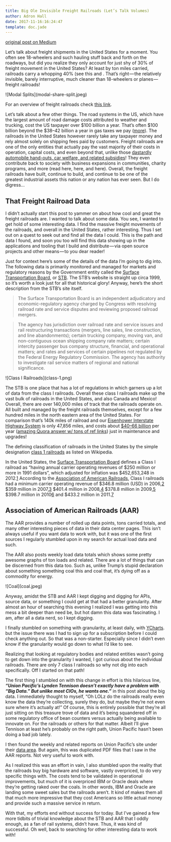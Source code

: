 ```yaml
---
title: Big Ole Invisible Freight Railroads (Let’s Talk Volumes)
author: Adron Hall
date: 2017-11-16:16:24:47
template: doc.jade
---
```

[original post on Medium](https://medium.com/@adron/big-ole-invisible-freight-railroads-lets-talk-volumes-5f159d563194)

Let’s talk about freight shipments in the United States for a moment. You often see 18-wheelers and such hauling stuff back and forth on the roadways, but did you realize they only account for just shy of 30% of freight movement in the United States? At least by ton miles carried, railroads carry a whopping 40% (see this and . That’s right — the relatively invisible, barely interruptive, much cleaner than 18-wheelers or planes — freight railroads!

<div class="image float-right">
    ![Modal Splits](modal-share-split.jpeg)
</div>

For an overview of freight railroads check [this link](https://www.fra.dot.gov/Page/P0362).

Let’s talk about a few other things. The road systems in the US, which have the largest amount of road damage costs attributed to weather and trucking, cost the US taxpayer over $100 billion a year. That’s often $100 billion beyond the $38–42 billion a year in gas taxes we pay ([more](https://www.artba.org/about/faq/#3ce542cddf7d6db1c)). The railroads in the United States however rarely take any taxpayer money and rely almost solely on shipping fees paid by customers. Freight railroads are one of the only entities that actually pay the vast majority of their costs in operation, capital costs, and even beyond that, unlike those [dastardly automobile hand-outs, car welfare, and related subsidies](https://www.theatlantic.com/business/archive/2015/10/driving-true-costs/412237/)! They even contribute back to society with business expansions in communities, charity programs, and more (read here, here, and here). Overall, the freight railroads have built, continue to build, and continue to be one of the greatest industrial assets this nation or any nation has ever seen. But I do digress…

## That Freight Railroad Data

I didn’t actually start this post to yammer on about how cool and great the freight railroads are. I wanted to talk about some data. You see, I wanted to get hold of some interesting data. I find the massive freight movements of the railroads, and overall in the United States, rather interesting. Thus I set out on a quest to seek out and find all the data I could. This is the path and data I found, and soon you too will find this data showing up in the applications and tooling that I build and distribute — via open source projects and other means — to you dear reader!

Just for context here’s some of the details of the data I’m going to dig into. The following data is primarily monitored and managed for markets and regulatory reasons by the Government entity called the [Surface Transportation Board](https://www.stb.gov/), or [STB](https://www.stb.gov/). The STB’s website is straight up circa 1999, so it’s worth a look just for all that historical glory! Anyway, here’s the short description from the STB’s site itself.

> The Surface Transportation Board is an independent adjudicatory and economic-regulatory agency charged by Congress with resolving railroad rate and service disputes and reviewing proposed railroad mergers.

> The agency has jurisdiction over railroad rate and service issues and rail restructuring transactions (mergers, line sales, line construction, and line abandonments); certain trucking company, moving van, and non-contiguous ocean shipping company rate matters; certain intercity passenger bus company structure, financial, and operational matters; and rates and services of certain pipelines not regulated by the Federal Energy Regulatory Commission. The agency has authority to investigate rail service matters of regional and national significance.

<div class="image float-right">
    ![Class I Railroads](class-1.png)
</div>

The STB is one place that has a lot of regulations in which garners up a lot of data from the class I railroads. Overall these class I railroads make up the vast bulk of railroads in the United States, and also Canada and Mexico! Overall, there are over 140,000 miles of track that the railroads operate on. All built and managed by the freight railroads themselves, except for a few hundred miles in the north eastern area of the United States. For comparison that’s 140k miles of railroad and our [Eisenhower Interstate Highway System](https://en.wikipedia.org/wiki/Interstate_Highway_System) is only 47,856 miles, and costs about [$40–66 billion](https://www.quora.com/How-much-money-is-spent-to-maintain-the-US-interstate-highway-system-per-year) per year ([amazing Quora answer w/ tons of ref links](https://www.quora.com/How-much-money-is-spent-to-maintain-the-US-interstate-highway-system-per-year)) just in maintenance and upgrades!

The defining classification of railroads in the United States by the simple designation [class 1 railroads](https://en.wikipedia.org/wiki/Railroad_classes#Class_I) as listed on Wikipedia.

In the United States, the [Surface Transportation Board](https://en.wikipedia.org/wiki/Surface_Transportation_Board) defines a Class I railroad as “having annual carrier operating revenues of $250 million or more in 1991 dollars”, which adjusted for inflation was $452,653,248 in 2012.[1](https://en.wikipedia.org/wiki/Railroad_classes#cite_note-class_i_def-1) According to the [Association of American Railroads](https://en.wikipedia.org/wiki/Association_of_American_Railroads), Class I railroads had a minimum carrier operating revenue of $346.8 million (USD) in 2006,[2](https://en.wikipedia.org/wiki/Railroad_classes#cite_note-2) $359 million in 2007,[3](https://en.wikipedia.org/wiki/Railroad_classes#cite_note-3) $401.4 million in 2008,[4](https://en.wikipedia.org/wiki/Railroad_classes#cite_note-4) $378.8 million in 2009,[5](https://en.wikipedia.org/wiki/Railroad_classes#cite_note-5) $398.7 million in 2010[6](https://en.wikipedia.org/wiki/Railroad_classes#cite_note-aarstats2012-6) and $433.2 million in 2011.[7](https://en.wikipedia.org/wiki/Railroad_classes#cite_note-aarstats2013-7)

## Association of American Railroads (AAR)

The AAR provides a number of rolled up data points, tons carried totals, and many other interesting pieces of data in their data center pages. This isn’t always useful if you want data to work with, but it was one of the first sources I regularly stumbled upon in my search for actual load data and such.

The AAR also posts weekly load data totals which shows some pretty awesome graphs of ton loads and related. There are a lot of things that can be discerned from this data too. Such as, unlike Trump’s stupid declaration about something something coal this and coal that, it’s dying off as a commodity for energy.

<div class="image float-right">
    ![Coal](coal.jpeg)
</div>

Anyway, amidst the STB and AAR I kept digging and digging for APIs, source data, or something I could get at that had a better granularity. After almost an hour of searching this evening I realized I was getting into this mess a bit deeper than need be, but hot damn this data was fascinating. I am, after all a data nerd, so I kept digging.

I finally stumbled on something with granularity, at least daily, with [YCharts](https://ycharts.com/indicators/us_weekly_rail_traffic). but the issue there was I had to sign up for a subscription before I could check anything out. So that was a non-starter. Especially since I didn’t even know if the granularity would go down to what I’d like to see.

Realizing that looking at regulatory bodies and related entities wasn’t going to get down into the granularity I wanted, I got curious about the individual railroads. There are only 7 class I railroads so why not dig into each specifically. Off I started on that path!

The first thing I stumbled on with this change in effort is this hilarious line, ***“Union Pacific’s Lynden Tennison doesn’t exactly have a problem with “Big Data.” But unlike most CIOs, he wants one.”*** in this post about the big data. I immediately thought to myself, “Oh LOLz do the railroads really even know the data they’re collecting, surely they do, but maybe they’re not even sure where it’s actually at!” Of course, this is entirely possible that they’re all just sitting on this treasure trove of data and it’s being squandered off in some regulatory office of bean counters versus actually being available to innovate on. For the railroads or others for that matter. Albeit I’ll give Tennison at least he’s probably on the right path, Union Pacific hasn’t been doing a bad job lately.

I then found the weekly and related reports on Union Pacific’s site under their [data area](https://www.up.com/investor/aar-stb_reports/). But again, this was duplicated PDF files that I saw in the AAR reports. Not very useful to work with.

As I realized this was an effort in vain, I also stumbled upon the reality that the railroads buy big hardware and software, vastly overpriced, to do very specific things with. The costs tend to be validated in operational improvements, but much of it is overpriced IBM or Oracle deals where they’re getting raked over the coals. In other words, IBM and Oracle are landing some sweet sales but the railroads aren’t. It kind of makes them all that much more impressive that they cost Americans so little actual money and provide such a massive service in return.

With that, my efforts end without success for today. But I’ve gained a few more tidbits of trivial knowledge about the STB and AAR that I oddly enough, as a fan of rail systems, didn’t have. Thus, it was kind of successful.
Oh well, back to searching for other interesting data to work with!
